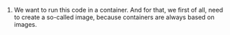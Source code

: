 1. We want to run this code in a container. And for that, we first of all, need to create a so-called image, because containers are always based on images.
